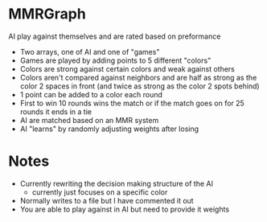 # MMRGraph
AI play against themselves and are rated based on preformance

- Two arrays, one of AI and one of "games"
- Games are played by adding points to 5 different "colors"
- Colors are strong against certain colors and weak against others
- Colors aren't compared against neighbors and are half as strong as the color 2 spaces in front (and twice as strong as the color 2 spots behind)
- 1 point can be added to a color each round
- First to win 10 rounds wins the match or if the match goes on for 25 rounds it ends in a tie
- AI are matched based on an MMR system
- AI "learns" by randomly adjusting weights after losing


# Notes
- Currently rewriting the decision making structure of the AI
  - currently just focuses on a specific color
- Normally writes to a file but I have commented it out
- You are able to play against in AI but need to provide it weights
